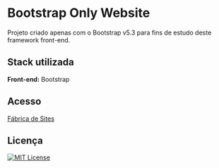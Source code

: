 
# Bootstrap Only Website

Projeto criado apenas com o Bootstrap v5.3 para fins de estudo deste framework front-end.


## Stack utilizada

**Front-end:** Bootstrap


## Acesso

[Fábrica de Sites](https://lucivandosousa.github.io/bootstrap-only-website/)


## Licença

[![MIT License](https://img.shields.io/badge/License-MIT-green.svg)](https://choosealicense.com/licenses/mit/)
